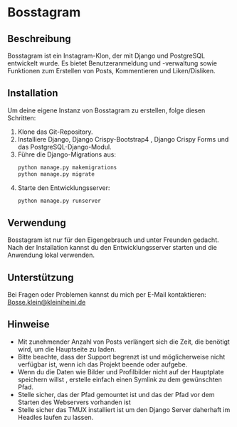 # Bosstagram

## Beschreibung
Bosstagram ist ein Instagram-Klon, der mit Django und PostgreSQL entwickelt wurde. Es bietet Benutzeranmeldung und -verwaltung sowie Funktionen zum Erstellen von Posts, Kommentieren und Liken/Disliken.

## Installation
Um deine eigene Instanz von Bosstagram zu erstellen, folge diesen Schritten:
1. Klone das Git-Repository.
2. Installiere Django, Django Crispy-Bootstrap4 , Django Crispy Forms und das PostgreSQL-Django-Modul.
3. Führe die Django-Migrations aus:
    ```bash
    python manage.py makemigrations
    python manage.py migrate
    ```
4. Starte den Entwicklungsserver:
    ```bash
    python manage.py runserver
    ```

## Verwendung
Bosstagram ist nur für den Eigengebrauch und unter Freunden gedacht. Nach der Installation kannst du den Entwicklungsserver starten und die Anwendung lokal verwenden.

## Unterstützung
Bei Fragen oder Problemen kannst du mich per E-Mail kontaktieren: Bosse.klein@kleiniheini.de

## Hinweise
- Mit zunehmender Anzahl von Posts verlängert sich die Zeit, die benötigt wird, um die Hauptseite zu laden.
- Bitte beachte, dass der Support begrenzt ist und möglicherweise nicht verfügbar ist, wenn ich das Projekt beende oder aufgebe.
- Wenn du die Daten wie Bilder und Profilbilder nicht auf der Hauptplate speichern willst , erstelle einfach einen Symlink zu dem gewünschten Pfad.
- Stelle sicher, das der Pfad gemountet ist und das der Pfad vor dem Starten des Webservers vorhanden ist
- Stelle sicher das TMUX installiert ist um den Django Server daherhaft im Headles laufen zu lassen.
